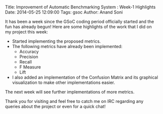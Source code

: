 Title: Improvement of Automatic Benchmarking System : Week-1 Highlights
Date: 2014-05-25 12:09:00
Tags: gsoc
Author: Anand Soni

It has been a week since the GSoC coding period officially started and the fun has already begun! 
Here are some highlights of the work that I did on my project this week:
* Started implementing the proposed metrics.
* The following metrics have already been implemented:
	* Accuracy
	* Precision
	* Recall
	* F Measure
	* Lift
* I also added an implementation of the Confusion Matrix and its graphical visualization to make other implementations easier.

The next week will see further implementations of more metrics. 

Thank you for visiting and feel free to catch me on IRC regarding any queries about the project or even for a quick chat!
